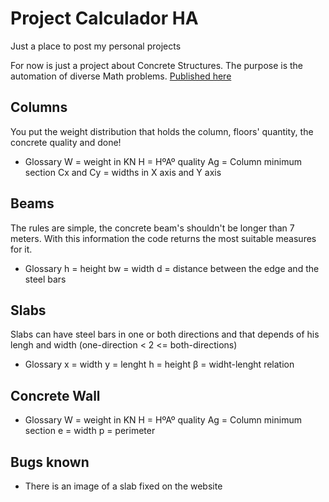 # Project Calculador HA
Just a place to post my personal projects

For now is just a project about Concrete Structures.
The purpose is the automation of diverse Math problems.
[Published here](https://sites.google.com/view/calculadorha)

## Columns
  You put the weight distribution that holds the column, floors' quantity, the concrete quality and done!
  + Glossary
      W = weight in KN
      H = HºAº quality
      Ag = Column minimum section
      Cx and Cy = widths in X axis and Y axis

## Beams
  The rules are simple, the concrete beam's shouldn't be longer than 7 meters. With this information the code returns the most suitable measures for it.
  + Glossary
      h = height
      bw = width
      d = distance between the edge and the steel bars
      
## Slabs
  Slabs can have steel bars in one or both directions and that depends of his lengh and width (one-direction < 2 <= both-directions)
  + Glossary
      x = width
      y = lenght
      h = height
      β = widht-lenght relation

## Concrete Wall
   + Glossary
      W = weight in KN
      H = HºAº quality
      Ag = Column minimum section
      e = width
      p = perimeter
      
## Bugs known
  - There is an image of a slab fixed on the website 
